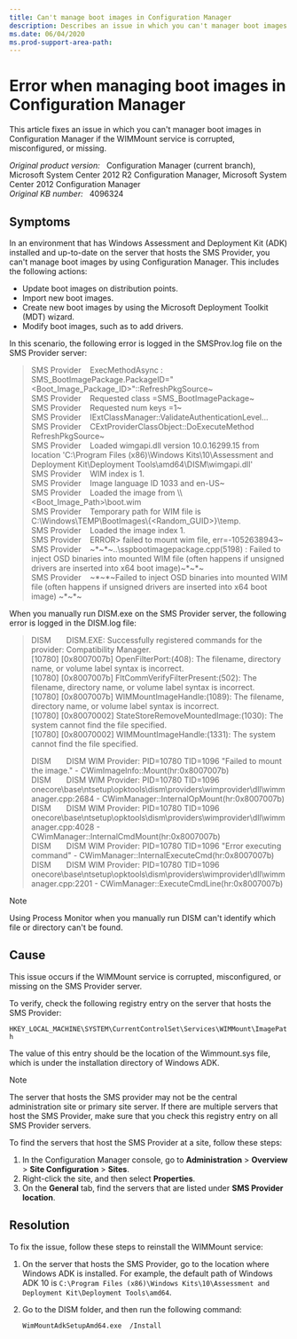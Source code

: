 ```yaml
---
title: Can't manage boot images in Configuration Manager
description: Describes an issue in which you can't manager boot images in Configuration Manager if the WIMMount service is corrupted, misconfigured, or missing.
ms.date: 06/04/2020
ms.prod-support-area-path:
---
```

# Error when managing boot images in Configuration Manager

This article fixes an issue in which you can't manager boot images in Configuration Manager if the WIMMount service is corrupted, misconfigured, or missing.

_Original product version:_ &nbsp; Configuration Manager (current branch), Microsoft System Center 2012 R2 Configuration Manager, Microsoft System Center 2012 Configuration Manager  
_Original KB number:_ &nbsp; 4096324

## Symptoms

In an environment that has Windows Assessment and Deployment Kit (ADK) installed and up-to-date on the server that hosts the SMS Provider, you can't manage boot images by using Configuration Manager. This includes the following actions:

- Update boot images on distribution points.
- Import new boot images.
- Create new boot images by using the Microsoft Deployment Toolkit (MDT) wizard.
- Modify boot images, such as to add drivers.

In this scenario, the following error is logged in the SMSProv.log file on the SMS Provider server:

> SMS Provider    ExecMethodAsync : SMS_BootImagePackage.PackageID="\<Boot_Image_Package_ID>"::RefreshPkgSource~  
> SMS Provider    Requested class =SMS_BootImagePackage~  
> SMS Provider    Requested num keys =1~  
> SMS Provider    IExtClassManager::ValidateAuthenticationLevel...  
> SMS Provider    CExtProviderClassObject::DoExecuteMethod RefreshPkgSource~  
> SMS Provider    Loaded wimgapi.dll version 10.0.16299.15 from location 'C:\Program Files (x86)\Windows Kits\10\Assessment and Deployment Kit\Deployment Tools\amd64\DISM\wimgapi.dll'  
> SMS Provider    WIM index is 1.  
> SMS Provider    Image language ID 1033 and en-US~  
> SMS Provider    Loaded the image from \\\\<Boot_Image_Path>\boot.wim  
> SMS Provider    Temporary path for WIM file is C:\Windows\TEMP\BootImages\\{\<Random_GUID>}\temp.  
> SMS Provider    Loaded the image index 1.  
> SMS Provider    ERROR> failed to mount wim file, err=-1052638943~  
> SMS Provider    ~\*~\*~..\sspbootimagepackage.cpp(5198) : Failed to inject OSD binaries into mounted WIM file (often happens if unsigned drivers are inserted into x64 boot image)~\*~\*~  
> SMS Provider    ~\*~\*~Failed to inject OSD binaries into mounted WIM file (often happens if unsigned drivers are inserted into x64 boot image) ~\*~\*~  

When you manually run DISM.exe on the SMS Provider server, the following error is logged in the DISM.log file:

> DISM       DISM.EXE: Successfully registered commands for the provider: Compatibility Manager.  
> [10780] [0x8007007b] OpenFilterPort:(408): The filename, directory name, or volume label syntax is incorrect.  
> [10780] [0x8007007b] FltCommVerifyFilterPresent:(502): The filename, directory name, or volume label syntax is incorrect.  
> [10780] [0x8007007b] WIMMountImageHandle:(1089): The filename, directory name, or volume label syntax is incorrect.  
> [10780] [0x80070002] StateStoreRemoveMountedImage:(1030): The system cannot find the file specified.  
> [10780] [0x80070002] WIMMountImageHandle:(1331): The system cannot find the file specified.
>
> DISM       DISM WIM Provider: PID=10780 TID=1096 "Failed to mount the image." - CWimImageInfo::Mount(hr:0x8007007b)  
> DISM       DISM WIM Provider: PID=10780 TID=1096 onecore\base\ntsetup\opktools\dism\providers\wimprovider\dll\wimmanager.cpp:2684 - CWimManager::InternalOpMount(hr:0x8007007b)  
> DISM       DISM WIM Provider: PID=10780 TID=1096 onecore\base\ntsetup\opktools\dism\providers\wimprovider\dll\wimmanager.cpp:4028 - CWimManager::InternalCmdMount(hr:0x8007007b)  
> DISM       DISM WIM Provider: PID=10780 TID=1096 "Error executing command" - CWimManager::InternalExecuteCmd(hr:0x8007007b)  
> DISM       DISM WIM Provider: PID=10780 TID=1096 onecore\base\ntsetup\opktools\dism\providers\wimprovider\dll\wimmanager.cpp:2201 - CWimManager::ExecuteCmdLine(hr:0x8007007b)

> [!NOTE]
> Using Process Monitor when you manually run DISM can't identify which file or directory can't be found.

## Cause

This issue occurs if the WIMMount service is corrupted, misconfigured, or missing on the SMS Provider server.

To verify, check the following registry entry on the server that hosts the SMS Provider:

`HKEY_LOCAL_MACHINE\SYSTEM\CurrentControlSet\Services\WIMMount\ImagePath`

The value of this entry should be the location of the Wimmount.sys file, which is under the installation directory of Windows ADK.

> [!NOTE]
> The server that hosts the SMS provider may not be the central administration site or primary site server. If there are multiple servers that host the SMS Provider, make sure that you check this registry entry on all SMS Provider servers.

To find the servers that host the SMS Provider at a site, follow these steps:

1. In the Configuration Manager console, go to **Administration** > **Overview** > **Site Configuration** > **Sites**.
2. Right-click the site, and then select **Properties**.
3. On the **General** tab, find the servers that are listed under **SMS Provider location**.

## Resolution

To fix the issue, follow these steps to reinstall the WIMMount service:

1. On the server that hosts the SMS Provider, go to the location where Windows ADK is installed. For example, the default path of Windows ADK 10 is `C:\Program Files (x86)\Windows Kits\10\Assessment and Deployment Kit\Deployment Tools\amd64`.

2. Go to the DISM folder, and then run the following command:

   ```console
   WimMountAdkSetupAmd64.exe  /Install
   ```
